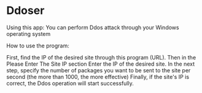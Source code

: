 # Ddoser
Using this app: You can perform Ddos attack through your Windows operating system

How to use the program:

First, find the IP of the desired site through this program (URL).
Then in the Please Enter The Site IP section
Enter the IP of the desired site.
In the next step, specify the number of packages you want to be sent to the site per second (the more than 1000, the more effective)
Finally, if the site's IP is correct, the Ddos operation will start successfully.
